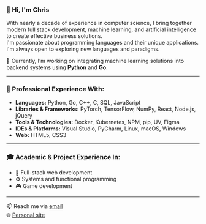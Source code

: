 ### 👋 Hi, I'm Chris

With nearly a decade of experience in computer science, I bring together modern full stack development, machine learning, and artificial intelligence to create effective business solutions.  
I'm passionate about programming languages and their unique applications.  
I'm always open to exploring new languages and paradigms.

🚧 Currently, I’m working on integrating machine learning solutions into backend systems using **Python** and **Go**.

---

### 🧰 Professional Experience With:

- **Languages:** Python, Go, C++, C, SQL, JavaScript  
- **Libraries & Frameworks:** PyTorch, TensorFlow, NumPy, React, Node.js, jQuery  
- **Tools & Technologies:** Docker, Kubernetes, NPM, pip, UV, Figma  
- **IDEs & Platforms:** Visual Studio, PyCharm, Linux, macOS, Windows  
- **Web:** HTML5, CSS3  

---

### 🎓 Academic & Project Experience In:

- 🧩 Full-stack web development  
- ⚙️ Systems and functional programming  
- 🎮 Game development  

---

📫 Reach me via [email](mailto:christopher.d.lee123@gmail.com)  
🌐 [Personal site](https://acdlee.net/)
